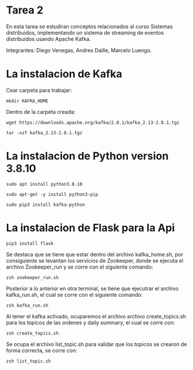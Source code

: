 # Tarea 2

En esta tarea se estudiran conceptos relacionados al curso Sistemas distribuidos, implementando un sistema de streaming de eventos distribuidos usando Apache Kafka.

Integrantes: Diego Venegas, Andres Daille, Marcelo Luengo.


# La instalacion de Kafka
Cear carpeta para trabajar:
```
mkdir KAFKA_HOME
```
Dentro de la carpeta creada:
```
wget https://downloads.apache.org/kafka/2.8.1/kafka_2.13-2.8.1.tgz 
```

```
tar -xzf kafka_2.13-2.8.1.tgz 
```

# La instalacion de Python version 3.8.10

```
sudo apt install python3.8.10
```
```
sudo apt-get -y install python3-pip
```
```
sudo pip3 install kafka-python
```



# La instalacion de Flask para la Api


```
pip3 install flask
```





Se destaca que se tiene que estar dentro del archivo kafka_home.sh, por consiguiente se levantan los servicios de Zookeeper, donde se ejecuta el archivo Zookeeper_run y se corre con el siguiente comando:
```
zsh zookeeper_run.sh
```
Posterior a lo anterior en otra terminal, se tiene que ejecutrar el archivo kafka_run.sh, el cual se corre con el siguiente comando:

```
zsh kafka_run.sh
```
Al tener el kafka activado, ocuparemos el archivo archivo create_topics.sh para los topicos de las ordenes y daily summary, el cual se corre con:

```
zsh create_topics.sh
```
Se ocupa el archivo list_topic.sh para validar que los topicos se crearon de forma correcta, se corre con:
```
zsh list_topic.sh
```

